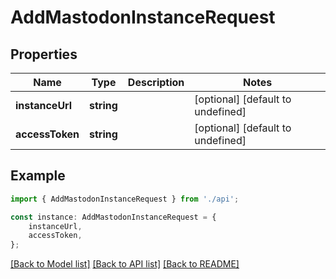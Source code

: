 # AddMastodonInstanceRequest


## Properties

Name | Type | Description | Notes
------------ | ------------- | ------------- | -------------
**instanceUrl** | **string** |  | [optional] [default to undefined]
**accessToken** | **string** |  | [optional] [default to undefined]

## Example

```typescript
import { AddMastodonInstanceRequest } from './api';

const instance: AddMastodonInstanceRequest = {
    instanceUrl,
    accessToken,
};
```

[[Back to Model list]](../README.md#documentation-for-models) [[Back to API list]](../README.md#documentation-for-api-endpoints) [[Back to README]](../README.md)
